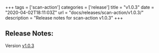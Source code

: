 +++
tags = ['scan-action']
categories = ['release']
title = "v1.0.3"
date = "2020-04-02T18:11:03Z"
url = "docs/releases/scan-action/v1.0.3/"
description = "Release notes for scan-action v1.0.3"
+++

## Release Notes:
Version [v1.0.3](https://github.com/anchore/scan-action/releases/tag/v1.0.3)


